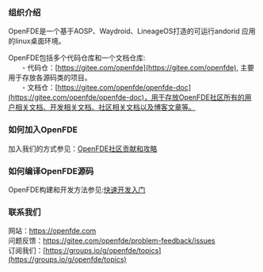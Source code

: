 ### 组织介绍

OpenFDE是一个基于AOSP、Waydroid、LineageOS打造的可运行andorid 应用的linux桌面环境。

OpenFDE包括多个代码仓库和一个文档仓库: </br>
    &emsp;&emsp;- 代码仓：[https://gitee.com/openfde](https://gitee.com/openfde), 主要用于存放各源码类的项目。</br>
    &emsp;&emsp;- 文档仓：[https://gitee.com/openfde/openfde-doc](https://gitee.com/openfde/openfde-doc)，用于存放OpenFDE社区所有的用户相关文档、开发相关文档、社区相关文档以及博客文章等。

### 如何加入OpenFDE

加入我们的方式参见：[OpenFDE社区贡献和攻略](https://docs.openfde.com/zh-CN/docs/community/contribution-strategy)

### 如何编译OpenFDE源码

OpenFDE构建和开发方法参见:[快速开发入门](https://docs.openfde.com/zh-CN/docs/developer/Quick-Start)

### 联系我们

网站：[https://openfde.com ](https://openfde.com )</br>
问题反馈：[https://gitee.com/openfde/problem-feedback/issues ](https://gitee.com/openfde/problem-feedback/issues) </br>
订阅我们：[https://groups.io/g/openfde/topics](https://groups.io/g/openfde/topics)

